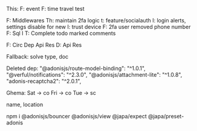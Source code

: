 This:
F: event
F: time travel test


F: Middlewares
Th: maintain 2fa logic
t: feature/socialauth
I: login alerts, settings disable for new
I: trust device
F: 2fa user removed phone number
F: Sql I
T: Complete todo marked comments


F: Circ Dep Api Res
D: Api Res


Fallback: solve type, doc




Deleted dep:
"@adonisjs/route-model-binding": "^1.0.1",
"@verful/notifications": "^2.3.0",
"@adonisjs/attachment-lite": "^1.0.8",
"adonis-recaptcha2": "^2.0.1",


Ghema:
Sat -> co
Fri -> co
Tue -> sc

name, location

npm i @adonisjs/bouncer @adonisjs/view @japa/expect @japa/preset-adonis